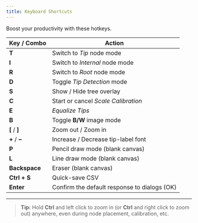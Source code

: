 ```yaml
---
title: Keyboard Shortcuts
---
```


Boost your productivity with these hotkeys.

| Key / Combo | Action |
|-------------|--------|
| **T** | Switch to *Tip* node mode |
| **I** | Switch to *Internal* node mode |
| **R** | Switch to *Root* node mode |
| **D** | Toggle *Tip Detection* mode |
| **S** | Show / Hide tree overlay |
| **C** | Start or cancel *Scale Calibration* |
| **E** | *Equalize Tips* |
| **B** | Toggle **B/W** image mode |
| **\[** / **\]** | Zoom out / Zoom in |
| **+** / **−** | Increase / Decrease tip-label font |
| **P** | Pencil draw mode (blank canvas) |
| **L** | Line draw mode (blank canvas) |
| **Backspace** | Eraser (blank canvas) |
| **Ctrl + S** | Quick-save CSV |
| **Enter** | Confirm the default response to dialogs (OK) |

---

> **Tip:** Hold **Ctrl** and left click to zoom in (or **Ctrl** and right click to zoom out) anywhere, even during node placement, calibration, etc.
